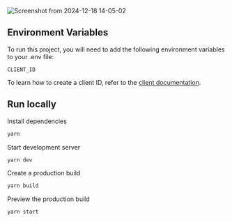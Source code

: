 
![Screenshot from 2024-12-18 14-05-02](https://github.com/user-attachments/assets/188448a7-61ad-4580-a4df-298b76319e03)


## Environment Variables

To run this project, you will need to add the following environment variables to your .env file:

`CLIENT_ID`

To learn how to create a client ID, refer to the [client documentation](https://portal.thirdweb.com/typescript/v5/client). 

## Run locally

Install dependencies

```bash
yarn
```

Start development server

```bash
yarn dev
```

Create a production build

```bash
yarn build
```

Preview the production build

```bash
yarn start
```

